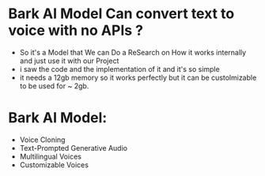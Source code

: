 # Bark AI Model Can convert text to voice with no APIs ?

- So it's a Model that We can Do a ReSearch on How it works internally and just use it with our Project
- i saw the code and the implementation of it and it's so simple 
- it needs a 12gb memory so it works perfectly but it can be custolmizable to be used for ~ 2gb.
 
# Bark AI Model:

- Voice Cloning
- Text-Prompted Generative Audio
- Multilingual Voices
- Customizable Voices